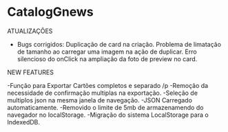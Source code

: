 # CatalogGnews


ATUALIZAÇÔES

- Bugs corrigidos:
Duplicação de card na criação.
Problema de limatação de tamanho ao carregar uma imagem na ação de duplicar.
Erro silencioso do onClick na ampliação da foto de preview no card.

NEW FEATURES

-Função para Exportar Cartões completos e separado /p
-Remoção da necessidade de confirmação multiplas na exportação.
-Seleção de multiplos json na mesma janela de navegação.
-JSON Carregado automaticamente.
-Removido o limite de 5mb de armazenamendo do navegador no localStorage.
-Migração do sistema LocalStorage para o IndexedDB.
